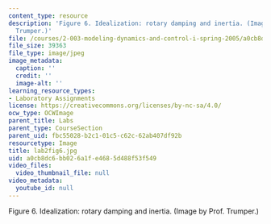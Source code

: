 ```yaml
---
content_type: resource
description: 'Figure 6. Idealization: rotary damping and inertia. (Image by Prof.
  Trumper.)'
file: /courses/2-003-modeling-dynamics-and-control-i-spring-2005/a0cb8dc6bb026a1fe4685d488f53f549_lab2fig6.jpg
file_size: 39363
file_type: image/jpeg
image_metadata:
  caption: ''
  credit: ''
  image-alt: ''
learning_resource_types:
- Laboratory Assignments
license: https://creativecommons.org/licenses/by-nc-sa/4.0/
ocw_type: OCWImage
parent_title: Labs
parent_type: CourseSection
parent_uid: fbc55028-b2c1-01c5-c62c-62ab407df92b
resourcetype: Image
title: lab2fig6.jpg
uid: a0cb8dc6-bb02-6a1f-e468-5d488f53f549
video_files:
  video_thumbnail_file: null
video_metadata:
  youtube_id: null
---
```

Figure 6. Idealization: rotary damping and inertia. (Image by Prof. Trumper.)
